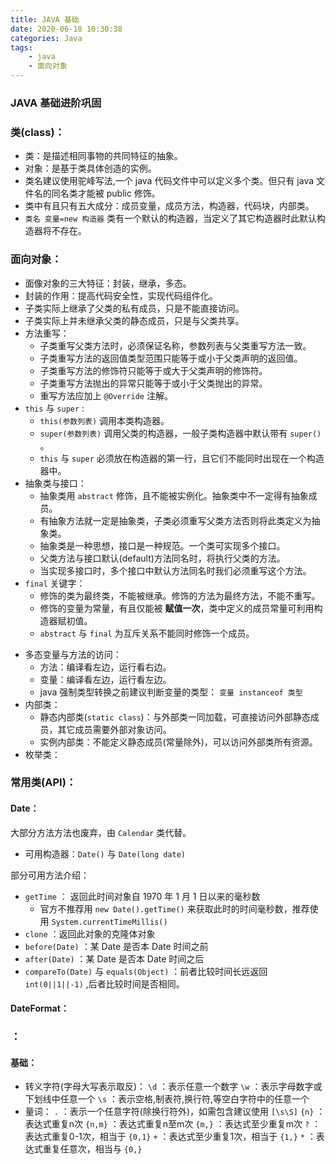 ```yaml
---
title: JAVA 基础
date: 2020-06-18 10:30:38
categories: Java
tags: 
    - java
    - 面向对象
---
```


### JAVA 基础进阶巩固

### 类(class)：

-   类：是描述相同事物的共同特征的抽象。
-   对象：是基于类具体创造的实例。
-   类名建议使用驼峰写法,一个 java 代码文件中可以定义多个类。但只有 java 文件名的同名类才能被 public 修饰。
-   类中有且只有五大成分：成员变量，成员方法，构造器，代码块，内部类。
-   `类名 变量=new 构造器` 类有一个默认的构造器，当定义了其它构造器时此默认构造器将不存在。

### 面向对象：

-   面像对象的三大特征：封装，继承，多态。
-   封装的作用：提高代码安全性，实现代码组件化。
-   子类实际上继承了父类的私有成员，只是不能直接访问。
-   子类实际上并未继承父类的静态成员，只是与父类共享。
-   方法重写：
    -   子类重写父类方法时，必须保证名称，参数列表与父类重写方法一致。
    -   子类重写方法的返回值类型范围只能等于或小于父类声明的返回值。
    -   子类重写方法的修饰符只能等于或大于父类声明的修饰符。
    -   子类重写方法抛出的异常只能等于或小于父类抛出的异常。
    -   重写方法应加上 `@Override` 注解。
-   `this` 与 `super` :
    -   `this(参数列表)` 调用本类构造器。
    -   `super(参数列表)` 调用父类的构造器，一般子类构造器中默认带有 `super()` 。
    -   `this` 与 `super` 必须放在构造器的第一行，且它们不能同时出现在一个构造器中。
-   抽象类与接口：
    -   抽象类用 `abstract` 修饰，且不能被实例化。抽象类中不一定得有抽象成员。
    -   有抽象方法就一定是抽象类，子类必须重写父类方法否则将此类定义为抽象类。
    -   抽象类是一种思想，接口是一种规范。一个类可实现多个接口。
    -   父类方法与接口默认(default)方法同名时，将执行父类的方法。
    -   当实现多接口时，多个接口中默认方法同名时我们必须重写这个方法。
-   `final` 关键字：
    -   修饰的类为最终类，不能被继承。修饰的方法为最终方法，不能不重写。
    -   修饰的变量为常量，有且仅能被 **赋值一次**，类中定义的成员常量可利用构造器赋初值。
    -   `abstract` 与 `final` 为互斥关系不能同时修饰一个成员。

*   多态变量与方法的访问：
    -   方法：编译看左边，运行看右边。
    -   变量：编译看左边，运行看左边。
    -   java 强制类型转换之前建议判断变量的类型： `变量 instanceof 类型`
*   内部类：
    -   静态内部类(`static class`)：与外部类一同加载，可直接访问外部静态成员，其它成员需要外部对象访问。
    -   实例内部类：不能定义静态成员(常量除外)，可以访问外部类所有资源。
*   枚举类：

### 常用类(API)：

#### Date：

大部分方法方法也废弃，由 `Calendar` 类代替。

-   可用构造器：`Date()` 与 `Date(long date)`

部分可用方法介绍：

-   `getTime` ： 返回此时间对象自 1970 年 1 月 1 日以来的毫秒数
    -   官方不推荐用 `new Date().getTime()` 来获取此时的时间毫秒数，推荐使用 `System.currentTimeMillis()`
-   `clone` ：返回此对象的克隆体对象
-   `before(Date)` ：某 Date 是否本 Date 时间之前
-   `after(Date)` ：某 Date 是否本 Date 时间之后
-   `compareTo(Date)` 与 `equals(Object)` ：前者比较时间长远返回 `int(0||1||-1)` ,后者比较时间是否相同。

#### DateFormat：

### ：

#### 基础：
* 转义字符(字母大写表示取反)：
 `\d` ：表示任意一个数字
 `\w` ：表示字母数字或下划线中任意一个
 `\s` ：表示空格,制表符,换行符,等空白字符中的任意一个
* 量词：
`.` ：表示一个任意字符(除换行符外)，如需包含建议使用 `[\s\S]`
`{n}` ：表达式重复n次
`{n,m}` ：表达式重复n至m次
`{m,}` ：表达式至少重复m次
`?` ：表达式重复0-1次，相当于 `{0,1}`
`+` ：表达式至少重复1次，相当于 `{1,}`
`*` ：表达式重复任意次，相当与 `{0,}`
